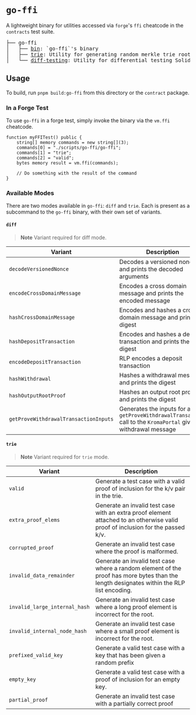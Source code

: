 # `go-ffi`

A lightweight binary for utilities accessed via `forge`'s `ffi` cheatcode in the `contracts` test suite.

<pre>
├── go-ffi
│   ├── <a href="./bin.go">bin</a>: `go-ffi`'s binary
│   ├── <a href="./trie.go">trie</a>: Utility for generating random merkle trie roots / inclusion proofs
│   └── <a href="./differential-testing.go">diff-testing</a>: Utility for differential testing Solidity implementations against their respective Go implementations.
</pre>

## Usage

To build, run `pnpm build:go-ffi` from this directory or the `contract` package.

### In a Forge Test

To use `go-ffi` in a forge test, simply invoke the binary via the `vm.ffi` cheatcode.

```solidity
function myFFITest() public {
    string[] memory commands = new string[](3);
    commands[0] = "./scripts/go-ffi/go-ffi";
    commands[1] = "trie";
    commands[2] = "valid";
    bytes memory result = vm.ffi(commands);

    // Do something with the result of the command
}
```

### Available Modes

There are two modes available in `go-ffi`: `diff` and `trie`. Each is present as a subcommand to the `go-ffi` binary, with their own set of variants.

#### `diff`

> **Note**
> Variant required for diff mode.

| Variant                               | Description                                                                                                     |
| ------------------------------------- |-----------------------------------------------------------------------------------------------------------------
| `decodeVersionedNonce`                | Decodes a versioned nonce and prints the decoded arguments                                                      |
| `encodeCrossDomainMessage`            | Encodes a cross domain message and prints the encoded message                                                   |
| `hashCrossDomainMessage`              | Encodes and hashes a cross domain message and prints the digest                                                 |
| `hashDepositTransaction`              | Encodes and hashes a deposit transaction and prints the digest                                                  |
| `encodeDepositTransaction`            | RLP encodes a deposit transaction                                                                               |
| `hashWithdrawal`                      | Hashes a withdrawal message and prints the digest                                                               |
| `hashOutputRootProof`                 | Hashes an output root proof and prints the digest                                                               |
| `getProveWithdrawalTransactionInputs` | Generates the inputs for a `getProveWithdrawalTransaction` call to the `KromaPortal` given a withdrawal message |

#### `trie`

> **Note**
> Variant required for `trie` mode.

| Variant                       | Description                                                                                                                               |
| ----------------------------- | ----------------------------------------------------------------------------------------------------------------------------------------- |
| `valid`                       | Generate a test case with a valid proof of inclusion for the k/v pair in the trie.                                                        |
| `extra_proof_elems`           | Generate an invalid test case with an extra proof element attached to an otherwise valid proof of inclusion for the passed k/v.           |
| `corrupted_proof`             | Generate an invalid test case where the proof is malformed.                                                                               |
| `invalid_data_remainder`      | Generate an invalid test case where a random element of the proof has more bytes than the length designates within the RLP list encoding. |
| `invalid_large_internal_hash` | Generate an invalid test case where a long proof element is incorrect for the root.                                                       |
| `invalid_internal_node_hash`  | Generate an invalid test case where a small proof element is incorrect for the root.                                                      |
| `prefixed_valid_key`          | Generate a valid test case with a key that has been given a random prefix                                                                 |
| `empty_key`                   | Generate a valid test case with a proof of inclusion for an empty key.                                                                    |
| `partial_proof`               | Generate an invalid test case with a partially correct proof                                                                              |
